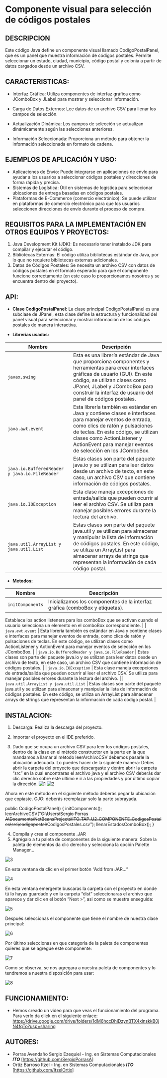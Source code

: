 # Componente visual para selección de códigos postales


## DESCRIPCION
Este código Java define un componente visual llamado CodigoPostalPanel, que es un panel que muestra información de códigos postales. Permite seleccionar un estado, ciudad, municipio, código postal y colonia a partir de datos cargados desde un archivo CSV.


## CARACTERISTICAS:
- Interfaz Gráfica: Utiliza componentes de interfaz gráfica como JComboBox y JLabel para mostrar y seleccionar información.

- Carga de Datos Externos: Lee datos de un archivo CSV para llenar los campos de selección.

- Actualización Dinámica: Los campos de selección se actualizan dinámicamente según las selecciones anteriores.

- Información Seleccionada: Proporciona un método para obtener la información seleccionada en formato de cadena.


## EJEMPLOS DE APLICACIÓN Y USO:
- Aplicaciones de Envío: Puede integrarse en aplicaciones de envío para ayudar a los usuarios a seleccionar códigos postales y direcciones de forma rápida y precisa.
- Sistemas de Logística: Útil en sistemas de logística para seleccionar ubicaciones de entrega basadas en códigos postales.
- Plataformas de E-Commerce (comercio electrónico): Se puede utilizar en plataformas de comercio electrónico para que los usuarios seleccionen direcciones de envío durante el proceso de compra.


## REQUISITOS PARA LA IMPLEMENTACIÓN EN OTROS EQUIPOS Y PROYECTOS:
1.  Java Development Kit (JDK): Es necesario tener instalado JDK para compilar y ejecutar el código.
2. Bibliotecas Externas: El código utiliza bibliotecas estándar de Java, por lo que no requiere bibliotecas externas adicionales.
3. Datos de Códigos Postales: Se necesita un archivo CSV con datos de códigos postales en el formato esperado para que el componente funcione correctamente (en este caso lo proporcionamos nosotros y se encuentra dentro del proyecto).


## API:
- **Clase CodigoPostalPanel:**
La clase principal CodigoPostalPanel es una subclase de JPanel, esta clase define la estructura y funcionalidad del panel visual para seleccionar y mostrar información de los códigos postales de manera interactiva.

- **Librerias usadas:**

| Nombre | Descripción |
|------|-------------|
| `javax.swing` | Esta es una librería estándar de Java que proporciona componentes y herramientas para crear interfaces gráficas de usuario (GUI). En este código, se utilizan clases como JPanel, JLabel y JComboBox para construir la interfaz de usuario del panel de códigos postales. |
| `java.awt.event` | Esta librería también es estándar en Java y contiene clases e interfaces para manejar eventos de entrada, como clics de ratón y pulsaciones de teclas. En este código, se utilizan clases como ActionListener y ActionEvent para manejar eventos de selección en los JComboBox. |
| `java.io.BufferedReader y java.io.FileReader` | Estas clases son parte del paquete java.io y se utilizan para leer datos desde un archivo de texto, en este caso, un archivo CSV que contiene información de códigos postales. |
| `java.io.IOException` |  Esta clase maneja excepciones de entrada/salida que pueden ocurrir al leer el archivo CSV. Se utiliza para manejar posibles errores durante la lectura del archivo. |
| `java.util.ArrayList y java.util.List` |  Estas clases son parte del paquete java.util y se utilizan para almacenar y manipular la lista de información de códigos postales. En este código, se utiliza un ArrayList para almacenar arrays de strings que representan la información de cada código postal. |


- **Metodos:**

| Nombre | Descripción |
|------|-------------|
| `initComponents` | Inicializamos los componentes de la interfaz gráfica (comboBox  y etiquetas).

Establece los action listeners para los comboBox que se activan cuando el usuario selecciona un elemento en el comboBox correspondiente.
 |
| `java.awt.event` | Esta librería también es estándar en Java y contiene clases e interfaces para manejar eventos de entrada, como clics de ratón y pulsaciones de teclas. En este código, se utilizan clases como ActionListener y ActionEvent para manejar eventos de selección en los JComboBox. |
| `java.io.BufferedReader y java.io.FileReader` | Estas clases son parte del paquete java.io y se utilizan para leer datos desde un archivo de texto, en este caso, un archivo CSV que contiene información de códigos postales. |
| `java.io.IOException` |  Esta clase maneja excepciones de entrada/salida que pueden ocurrir al leer el archivo CSV. Se utiliza para manejar posibles errores durante la lectura del archivo. |
| `java.util.ArrayList y java.util.List` |  Estas clases son parte del paquete java.util y se utilizan para almacenar y manipular la lista de información de códigos postales. En este código, se utiliza un ArrayList para almacenar arrays de strings que representan la información de cada código postal. |


## INSTALACION:
1. Descarga:
Realiza la descarga del proyecto.

2. Importar el proyecto en el IDE preferido.

3. Dado que se ocupa un archivo CSV para leer los códigos postales, dentro de la clase en el método constructor en la parte en la que mandamos a llamar al método leerArchivoCSV debemos pasarle la ubicación adecuada.
Lo puedes hacer de la siguiente manera:
Debes abrir la carpeta del proyecto que descargaste y dentro abrir la carpeta “src” en la cual encontraras el archivo java y el archivo CSV deberás dar clic derecho sobre este ultimo e ir a las propiedades y por último copiar la dirección.
![1](https://github.com/SergioPorrasA/ITO_TAP_U2_COMPONENTE_CodigosPostales/assets/168385961/f9f0fa6d-2f77-47db-9e50-9bf30bbe7539)
![2](https://github.com/SergioPorrasA/ITO_TAP_U2_COMPONENTE_CodigosPostales/assets/168385961/74025a7c-1038-4257-99a7-4e59e5d49c63)

Ahora en este método en el siguiente método deberás pegar la ubicación que copiaste. OJO: deberás reemplazar solo la parte subrayada.

public CodigoPostalPanel() {
        initComponents();
        leerArchivoCSV("~~C:\\Users\\Sergio Porras A\\Documents\\NetBeansProjects\\ITO_TAP_U2_COMPONENTE_CodigosPostales\\src\\codigopostal\\~~CodigosPostales.csv");
        llenarEstadosComboBox();
    }

4. Compila y crea el componente .JAR
5. Agrégalo a tu paleta de componentes de la siguiente manera:
Sobre la paleta de elementos da clic derecho y selecciona la opción Palette Manager…

![3](https://github.com/SergioPorrasA/ITO_TAP_U2_COMPONENTE_CodigosPostales/assets/168385961/ffbe0c34-7c6e-4041-bdd7-957471c61faf)


En esta ventana da clic en el primer botón “Add from JAR…”

![4](https://github.com/SergioPorrasA/ITO_TAP_U2_COMPONENTE_CodigosPostales/assets/168385961/862db3b5-482f-4814-b0a6-5e3f674a6fb8)

En esta ventana emergente buscaras la carpeta con el proyecto en donde tú lo hayas guardado y en la carpeta “dist” seleccionaras el archivo que aparece y dar clic en el botón “Next >”, asi como se muestra enseguida:

![5](https://github.com/SergioPorrasA/ITO_TAP_U2_COMPONENTE_CodigosPostales/assets/168385961/501c12ae-f54d-4279-a560-f2c3d934bdc9)


Después seleccionas el componente que tiene el nombre de nuestra clase principal:

![6](https://github.com/SergioPorrasA/ITO_TAP_U2_COMPONENTE_CodigosPostales/assets/168385961/7a05d714-da20-437e-baed-50f9dd79c8e3)


Por último seleccionas en que categoría de la paleta de componentes quieres que se agregue este componente:

![7](https://github.com/SergioPorrasA/ITO_TAP_U2_COMPONENTE_CodigosPostales/assets/168385961/27e0cd9c-38ec-4759-96bb-c4ef7a5e3740)


Como se observa, se nos agregara a nuestra paleta de componentes y lo tendremos a nuestra disposición para usar:

![8](https://github.com/SergioPorrasA/ITO_TAP_U2_COMPONENTE_CodigosPostales/assets/168385961/8e8be1fc-ee2f-42dc-abeb-9fc92dfedd78)



## FUNCIONAMIENTO:
- Hemos creado un video para que veas el funcionamiento del programa. Para verlo da click en el siguiente enlace:
https://drive.google.com/drive/folders/1dM6hccDhiDzynBTX4xlnskkB0jN4fqTo?usp=sharing



## AUTORES:
- Porras Avendaño Sergio Ezequiel - Ing. en Sistemas Computacionales ***ITO*** [https://github.com/SergioPorrasA]
- Ortiz Barroso Itzel - Ing. en Sistemas Computacionales ***ITO*** [https://github.com/ItzelOrtix]
